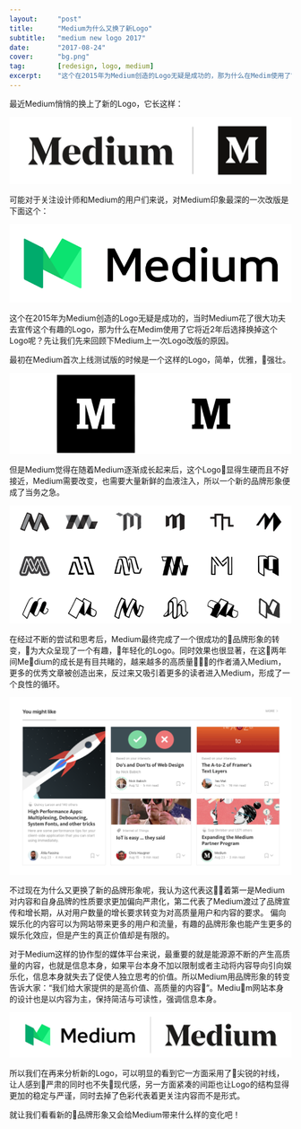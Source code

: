```yaml
---
layout:     "post"
title:      "Medium为什么又换了新Logo"
subtitle:   "medium new logo 2017"
date:       "2017-08-24"
cover:      "bg.png"
tag:        [redesign, logo, medium]
excerpt:    "这个在2015年为Medium创造的Logo无疑是成功的，那为什么在Medim使用了它将近2年后选择换掉这个Logo呢？让我们先来回顾下Medium上一次Logo改版的原因..."
---
```


 最近Medium悄悄的换上了新的Logo，它长这样：

 ![img](/assets/images/post/2017-08-24/1.png)

 可能对于关注设计师和Medium的用户们来说，对Medium印象最深的一次改版是下面这个：

 ![img](/assets/images/post/2017-08-24/2.png)

 这个在2015年为Medium创造的Logo无疑是成功的，当时Medium花了很大功夫去宣传这个有趣的Logo，那为什么在Medim使用了它将近2年后选择换掉这个Logo呢？先让我们先来回顾下Medium上一次Logo改版的原因。

 最初在Medium首次上线测试版的时候是一个这样的Logo，简单，优雅，强壮。

 ![img](/assets/images/post/2017-08-24/3.png)

 但是Medium觉得在随着Medium逐渐成长起来后，这个Logo显得生硬而且不好接近，Medium需要改变，也需要大量新鲜的血液注入，所以一个新的品牌形象便成了当务之急。

 ![img](/assets/images/post/2017-08-24/4.png)

 在经过不断的尝试和思考后，Medium最终完成了一个很成功的品牌形象的转变，为大众呈现了一个有趣，年轻化的Logo。同时效果也很显著，在这两年间Medium的成长是有目共睹的，越来越多的高质量的作者涌入Medium，更多的优秀文章被创造出来，反过来又吸引着更多的读者进入Medium，形成了一个良性的循环。

 ![img](/assets/images/post/2017-08-24/5.png)

 不过现在为什么又更换了新的品牌形象呢，我认为这代表这着第一是Medium对内容和自身品牌的性质要求更加偏向严肃化，第二代表了Medium渡过了品牌宣传和增长期，从对用户数量的增长要求转变为对高质量用户和内容的要求。
 偏向娱乐化的内容可以为网站带来更多的用户和流量，有趣的品牌形象也能产生更多的娱乐化效应，但是产生的真正价值却是有限的。

 对于Medium这样的协作型的媒体平台来说，最重要的就是能源源不断的产生高质量的内容，也就是信息本身，如果平台本身不加以限制或者主动将内容导向引向娱乐化，信息本身就失去了促使人独立思考的价值。所以Medium用品牌形象的转变告诉大家：“我们给大家提供的是高价值、高质量的内容”。Medium网站本身的设计也是以内容为主，保持简洁与可读性，强调信息本身。

  ![img](/assets/images/post/2017-08-24/6.png)

 所以我们在再来分析新的Logo，可以明显的看到它一方面采用了尖锐的衬线，让人感到严肃的同时也不失现代感，另一方面紧凑的间距也让Logo的结构显得更加的稳定与严谨，同时去掉了色彩代表着更关注内容而不是形式。

 就让我们看看新的品牌形象又会给Medium带来什么样的变化吧！
